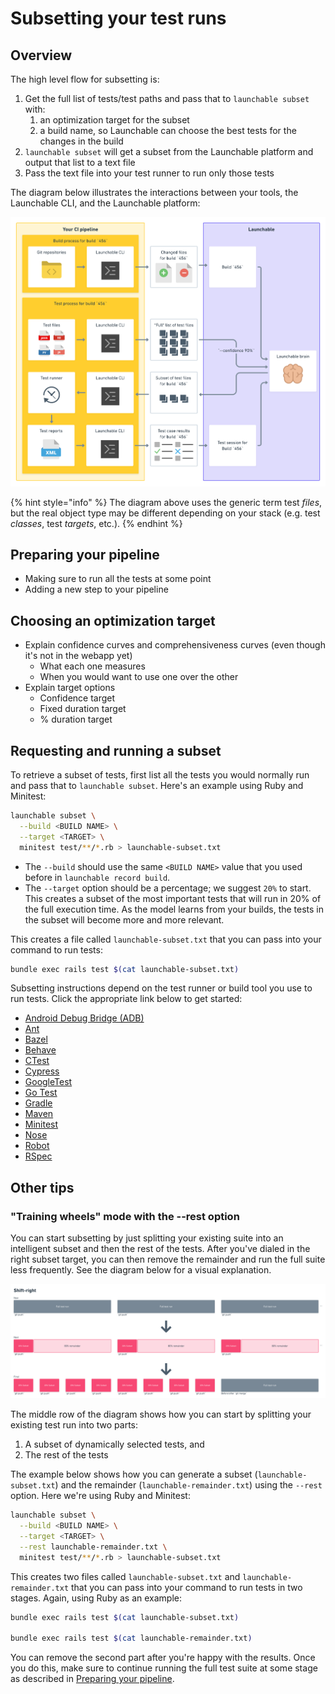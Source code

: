 # Subsetting your test runs

## Overview

The high level flow for subsetting is:

1. Get the full list of tests/test paths and pass that to `launchable subset` with:
   1. an optimization target for the subset
   2. a build name, so Launchable can choose the best tests for the changes in the build
2. `launchable subset` will get a subset from the Launchable platform and output that list to a text file
3. Pass the text file into your test runner to run only those tests

The diagram below illustrates the interactions between your tools, the Launchable CLI, and the Launchable platform:

![](.gitbook/assets/subsetting-diagram.png)

{% hint style="info" %}
The diagram above uses the generic term test _files_, but the real object type may be different depending on your stack \(e.g. test _classes_, test _targets_, etc.\).
{% endhint %}

## Preparing your pipeline

* Making sure to run all the tests at some point
* Adding a new step to your pipeline

## Choosing an optimization target

* Explain confidence curves and comprehensiveness curves \(even though it's not in the webapp yet\)
  * What each one measures
  * When you would want to use one over the other
* Explain target options
  * Confidence target
  * Fixed duration target
  * % duration target

## Requesting and running a subset

To retrieve a subset of tests, first list all the tests you would normally run and pass that to `launchable subset`. Here's an example using Ruby and Minitest:

```bash
launchable subset \
  --build <BUILD NAME> \
  --target <TARGET> \
  minitest test/**/*.rb > launchable-subset.txt
```

* The `--build` should use the same `<BUILD NAME>` value that you used before in `launchable record build`.
* The `--target` option should be a percentage; we suggest `20%` to start. This creates a subset of the most important tests that will run in 20% of the full execution time. As the model learns from your builds, the tests in the subset will become more and more relevant.

This creates a file called `launchable-subset.txt` that you can pass into your command to run tests:

```bash
bundle exec rails test $(cat launchable-subset.txt)
```

Subsetting instructions depend on the test runner or build tool you use to run tests. Click the appropriate link below to get started:

* [Android Debug Bridge \(ADB\)](test-runners/adb.md#subsetting-your-test-runs)
* [Ant](test-runners/ant.md#subsetting-your-test-runs)
* [Bazel](test-runners/bazel.md#subsetting-your-test-runs)
* [Behave](test-runners/behave.md#subsetting-your-test-runs)
* [CTest](test-runners/ctest.md#subsetting-your-test-runs)
* [Cypress](test-runners/cypress.md#subsetting-your-test-runs)
* [GoogleTest](test-runners/googletest.md#subsetting-your-test-runs)
* [Go Test](test-runners/go-test.md#subsetting-your-test-runs)
* [Gradle](test-runners/gradle.md#subsetting-your-test-runs)
* [Maven](test-runners/maven.md#subsetting-your-test-runs)
* [Minitest](test-runners/minitest.md#subsetting-your-test-runs)
* [Nose](test-runners/nose.md#subsetting-your-test-runs)
* [Robot](test-runners/robot.md#subsetting-your-test-runs)
* [RSpec](test-runners/rspec.md#subsetting-your-test-runs)



## Other tips

### "Training wheels" mode with the --rest option

You can start subsetting by just splitting your existing suite into an intelligent subset and then the rest of the tests. After you've dialed in the right subset target, you can then remove the remainder and run the full suite less frequently. See the diagram below for a visual explanation.

![](.gitbook/assets/shift-right.png)

The middle row of the diagram shows how you can start by splitting your existing test run into two parts:

1. A subset of dynamically selected tests, and
2. The rest of the tests

The example below shows how you can generate a subset \(`launchable-subset.txt`\) and the remainder \(`launchable-remainder.txt`\) using the `--rest` option. Here we're using Ruby and Minitest:

```bash
launchable subset \
  --build <BUILD NAME> \
  --target <TARGET> \
  --rest launchable-remainder.txt \
  minitest test/**/*.rb > launchable-subset.txt
```

This creates two files called `launchable-subset.txt` and `launchable-remainder.txt` that you can pass into your command to run tests in two stages. Again, using Ruby as an example:

```bash
bundle exec rails test $(cat launchable-subset.txt)

bundle exec rails test $(cat launchable-remainder.txt)
```

You can remove the second part after you're happy with the results. Once you do this, make sure to continue running the full test suite at some stage as described in [Preparing your pipeline](https://github.com/launchableinc/cli/tree/23db81ebf60588ba00bb9c0f059795ad7e93f289/docs/subsetting-your-tests.md#preparing-your-pipeline).

